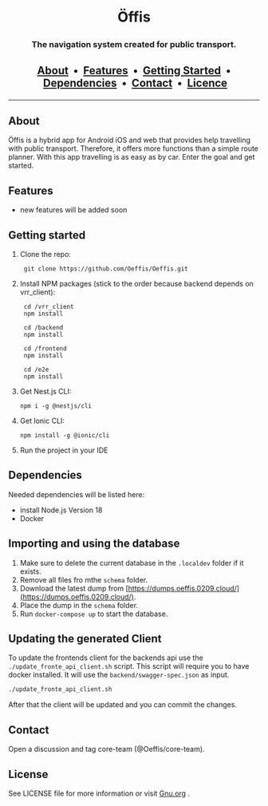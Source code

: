 # <p align="center"> Öffis </p>

### <p align="center"> The navigation system created for public transport. </p>

## <p align="center"> [About](#about)&nbsp; • &nbsp;[Features](#features)&nbsp; • &nbsp;[Getting Started](#getting-started)&nbsp; • &nbsp;[Dependencies](#dependencies)&nbsp; • &nbsp;[Contact](#contact)&nbsp; • &nbsp;[Licence](#license)</p>

---

## About

Öffis is a hybrid app for Android iOS and web that provides help travelling with public transport. Therefore, it offers
more functions than a simple route planner. With this app travelling is as easy as by car. Enter the goal and get
started.

## Features

-   new features will be added soon

## Getting started

1.  Clone the repo:

         git clone https://github.com/Oeffis/Oeffis.git

2. Install NPM packages (stick to the order because backend depends on vrr_client):

        cd /vrr_client
        npm install

        cd /backend
        npm install

        cd /frontend
        npm install

        cd /e2e
        npm install

3.  Get Nest.js CLI:

        npm i -g @nestjs/cli

4.  Get Ionic CLI:

        npm install -g @ionic/cli

5.  Run the project in your IDE

## Dependencies

Needed dependencies will be listed here:

-   install Node.js Version 18
-   Docker

## Importing and using the database

1. Make sure to delete the current database in the `.localdev` folder if it exists.
2. Remove all files fro mthe `schema` folder.
3. Download the latest dump from [https://dumps.oeffis.0209.cloud/](https://dumps.oeffis.0209.cloud/).
4. Place the dump in the `schema` folder.
5. Run `docker-compose up` to start the database.

## Updating the generated Client

To update the frontends client for the backends api use the
`./update_fronte_api_client.sh` script. This script will require
you to have docker installed. It will use the `backend/swagger-spec.json`
as input.

```bash
./update_fronte_api_client.sh
```

After that the client will be updated and you can commit the changes.

## Contact

Open a discussion and tag core-team (@Oeffis/core-team).

## License

See LICENSE file for more information or visit [Gnu.org](https://choosealicense.com/licenses/agpl-3.0/) .
